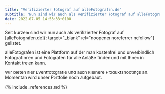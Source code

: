 ```yaml
---
title: "Verifizierter Fotograf auf alleFotografen.de"
subtitle: "Nun sind wir auch als verifizierter Fotograf auf alleFotografen.de gelistet"
date: 2022-07-05 14:53:33+0100
---
```


Seit kurzem sind wir nun auch als verifizierter Fotograf auf [alleFotografen.de]{: target="_blank" rel="noopener noreferrer nofollow"} gelistet.

alleFotografen ist eine Plattform auf der man kostenfrei und unverbindlich Fotografinnen und Fotografen für alle Anläße finden und mit Ihnen in Kontakt treten kann.

Wir bieten hier Eventfotografie und auch kleinere Produktshootings an. Momentan wird unser Portfolie noch aufgebaut.

{% include _references.md %}

